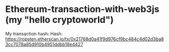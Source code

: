 # Ethereum-transaction-with-web3js (my "hello cryptoworld")
My transaction hash: Hash: https://ropsten.etherscan.io/tx/0x21768d0a41f9d976cf9bc484c4d02d3ba83cc7078a85d910b4951ddbb18e4427

